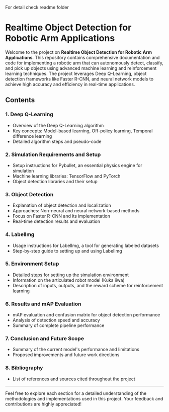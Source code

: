 For detail check readme folder

# Realtime Object Detection for Robotic Arm Applications

Welcome to the project on **Realtime Object Detection for Robotic Arm Applications**. This repository contains comprehensive documentation and code for implementing a robotic arm that can autonomously detect, classify, and pick up objects using advanced machine learning and reinforcement learning techniques. The project leverages Deep Q-Learning, object detection frameworks like Faster R-CNN, and neural network models to achieve high accuracy and efficiency in real-time applications.

## Contents

### 1. Deep Q-Learning
   - Overview of the Deep Q-Learning algorithm
   - Key concepts: Model-based learning, Off-policy learning, Temporal difference learning
   - Detailed algorithm steps and pseudo-code

### 2. Simulation Requirements and Setup
   - Setup instructions for Pybullet, an essential physics engine for simulation
   - Machine learning libraries: TensorFlow and PyTorch
   - Object detection libraries and their setup

### 3. Object Detection
   - Explanation of object detection and localization
   - Approaches: Non-neural and neural network-based methods
   - Focus on Faster R-CNN and its implementation
   - Real-time detection results and evaluation

### 4. LabelImg
   - Usage instructions for LabelImg, a tool for generating labeled datasets
   - Step-by-step guide to setting up and using LabelImg

### 5. Environment Setup
   - Detailed steps for setting up the simulation environment
   - Information on the articulated robot model (Kuka iiwa)
   - Description of inputs, outputs, and the reward scheme for reinforcement learning

### 6. Results and mAP Evaluation
   - mAP evaluation and confusion matrix for object detection performance
   - Analysis of detection speed and accuracy
   - Summary of complete pipeline performance

### 7. Conclusion and Future Scope
   - Summary of the current model's performance and limitations
   - Proposed improvements and future work directions

### 8. Bibliography
   - List of references and sources cited throughout the project

---

Feel free to explore each section for a detailed understanding of the methodologies and implementations used in this project. Your feedback and contributions are highly appreciated!
